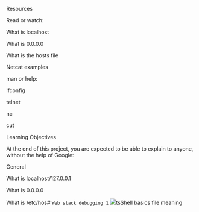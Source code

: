 Resources

Read or watch:

What is localhost

What is 0.0.0.0

What is the hosts file

Netcat examples

man or help:

ifconfig

telnet

nc

cut

Learning Objectives

At the end of this project, you are expected to be able to explain to anyone, without the help of Google:

General

What is localhost/127.0.0.1

What is 0.0.0.0

What is /etc/hos# `Web stack debugging 1`
![](https://cdn.educba.com/academy/wp-content/uploads/2019/09/What-is-Debugging.png)tsShell basics
file meaning
